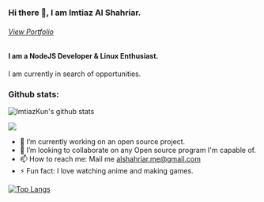 
### Hi there 👋, I am Imtiaz Al Shahriar.
###### [View Portfolio](https://imtiazkun.github.io/-/)
#### I am a NodeJS Developer & Linux Enthusiast.
I am currently in search of opportunities.

### Github stats:
![ImtiazKun's github stats](https://github-readme-stats.vercel.app/api?username=ImtiazKun&show_icons=true&theme=radical)

![](https://komarev.com/ghpvc/?username=imtiazkun)

- 🔭 I’m currently working on an open source project. 
- 👯 I’m looking to collaborate on any Open source program I'm capable of. 
- 📫 How to reach me: Mail me alshahriar.me@gmail.com 
- ⚡ Fun fact: I love watching anime and making games. 

[![Top Langs](https://github-readme-stats.vercel.app/api/top-langs/?username=imtiazkun&show_icons=true&theme=radical)](https://github.com/anuraghazra/github-readme-stats)
